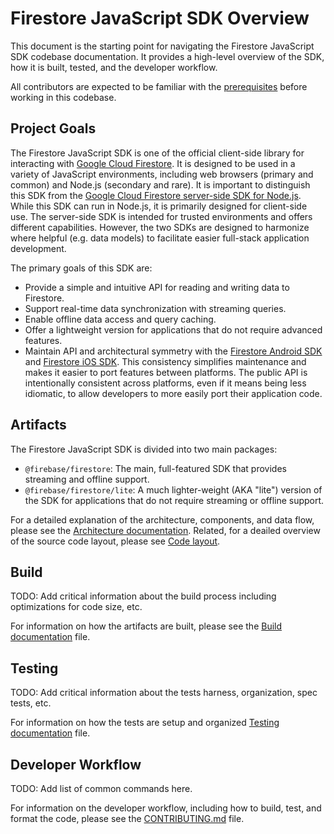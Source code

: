 # Firestore JavaScript SDK Overview

This document is the starting point for navigating the Firestore JavaScript SDK codebase documentation. It provides a high-level overview of the SDK, how it is built, tested, and the developer workflow.

All contributors are expected to be familiar with the [prerequisites](./prerequisites.md) before working in this codebase.

## Project Goals

The Firestore JavaScript SDK is one of the official client-side library for interacting with [Google Cloud Firestore](https://firebase.google.com/docs/firestore). It is designed to be used in a variety of JavaScript environments, including web browsers (primary and common) and Node.js (secondary and rare). It is important to distinguish this SDK from the [Google Cloud Firestore server-side SDK for Node.js](https://github.com/googleapis/nodejs-firestore). While this SDK can run in Node.js, it is primarily designed for client-side use. The server-side SDK is intended for trusted environments and offers different capabilities. However, the two SDKs are designed to harmonize where helpful (e.g. data models) to facilitate easier full-stack application development.

The primary goals of this SDK are:

*   Provide a simple and intuitive API for reading and writing data to Firestore.
*   Support real-time data synchronization with streaming queries.
*   Enable offline data access and query caching.
*   Offer a lightweight version for applications that do not require advanced features.
*   Maintain API and architectural symmetry with the [Firestore Android SDK](https://github.com/firebase/firebase-android-sdk) and [Firestore iOS SDK](https://github.com/firebase/firebase-ios-sdk). This consistency simplifies maintenance and makes it easier to port features between platforms. The public API is intentionally consistent across platforms, even if it means being less idiomatic, to allow developers to more easily port their application code.

## Artifacts

The Firestore JavaScript SDK is divided into two main packages:

*   `@firebase/firestore`: The main, full-featured SDK that provides streaming and offline support.
*   `@firebase/firestore/lite`: A much lighter-weight (AKA "lite") version of the SDK for applications that do not require streaming or offline support.

For a detailed explanation of the architecture, components, and data flow, please see the [Architecture documentation](./architecture.md). Related, for a deailed overview of the source code layout, please see [Code layout](./code-layout.md).


## Build

TODO: Add critical information about the build process including optimizations for code size, etc.

For information on how the artifacts are built, please see the [Build documentation](./build.md) file.

## Testing

TODO: Add critical information about the tests harness, organization, spec tests, etc.

For information on how the tests are setup and organized [Testing documentation](./testing.md) file.

## Developer Workflow

TODO: Add list of common commands here.

For information on the developer workflow, including how to build, test, and format the code, please see the [CONTRIBUTING.md](../CONTRIBUTING.md) file.
